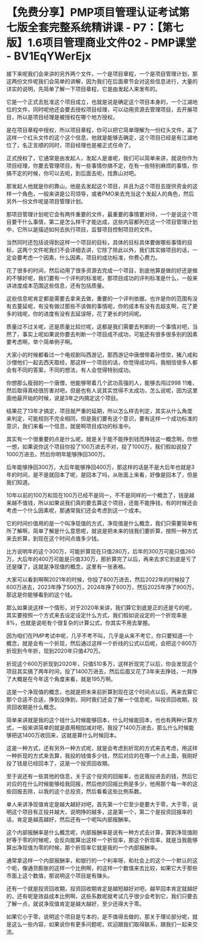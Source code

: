 # 【免费分享】PMP项目管理认证考试第七版全套完整系统精讲课 - P7：【第七版】1.6项目管理商业文件02 - PMP课堂 - BV1EqYWerEjx

接下来呢我们会来讲的另外两个文件，一个是项目章程，一个是项目管理计划，那这两份文件呢我们会简单的讲解，因为我们在后面章节会对这些信息进行，大量的详实的说明，先简单了解一下项目章程，它是由发起人来发布的。

它是一个正式去批准这个项目成立，也就是说是确定这个项目本身的，一个江湖地位的文件，同时呢他还会要去授权项目经理，可以动用资源去管理项目，去开展项目，所以是项目经理是被授权在哪个地方授权。

是在项目章程中授权，所以项目章程，你可以把它简单理解为一份红头文件，盖了这样一个红头文件的这个这个信息，他就是能够去确定，这个项目已经是有江湖地位了，名正言顺的同时，项目经理也是被正式任命了。

正式授权了，它通常是由发起人，发起人是谁呢，我们可以简单来讲，就说你作为项目经理，你要去管理项目，有一些事情你搞不定，在有一些特别麻烦的事情，你搞不定的时候，你可以去呃，到后面去呃，找靠山对吧。

那发起人他就是你的靠山，他是去发起这个项目，并且为这个项目去提供资金的这样一个角色，一般来讲是公司领导，或者PMO来去充当这个发起人的角色，然后另外一份文件呢是项目管理计划。

那项目管理计划呢它会有两件重要的文件，最重要的事情要对待，一个是说这个项目要干什么事情，第二是怎么样干才能达成，这些内容都列在这一个项目管理计划中，它所以是描述如何去执行项目，监督项目控制项目的文件。

当然同时还包括说得到这样一个项目的目标，具体的目标具体要做哪些事情的目标，这两个文件呢我们不会详细去讲，它除了除此以外，我们其实做项目的话，一定会要考虑一个因素，什么因素，项目的成功标准，你费心费力。

花了很多的时间，然后动用了很多资源去完成一个项目，到底他算是做的好还是做的不够好呢，我们要有一个评判的标准呢，那项目成功的评判标准是什么，一般来讲进度成本范围这些信息，还有包括质量。

这些信息呢肯定都是需要去拿来去做，重要的一个评判依据，也许是你的范围有没有去蔓延呢，有没有做过那些不该做的事情呢，你的成本有没有去超支啊，花了更多的钱呢，你的进度有没有去延误呀，花了更长的时间呢。

质量过不过关呢，还是质量比较烂呢，这都是我们需要去判断的一个事情对吧，当然了，事实上呢如果说你要去判断一个项目成不成功，可能还有很多很多别的因素要考虑啊，举个简单例子啊。

大家小的时候都看过一个电视剧叫西游记，那西游记中唐僧带着孙悟空，猪八戒和沙僧他们一起去西天取经，那这样一个项目的话，你觉得成功吗，我相信很多人都会有不同的答案，不同的想法，有人会觉得特别成功。

你想那么瘦弱的一个唐僧，他能够带着几个武功高强的人，能够去闯过998 11难，然后取得真经很厉害对吧，但是也有人说其实觉得不太成功，怎么说呢，因为这里面他最开始的时候，说是3年之内搞定这个项目。

结果花了13年才搞定，项目就严重的延期，所以怎么样去判定，其实从什么角度来判定，可能规则不完全相同，但是我们要有这个意识，要有这样一个成功标准的意识，我们来看一个信息，就是啊项目成功的标准中。

其实有一个很重要的点是什么呢，就是关于能不能挣到钱而挣钱这一概念啊，你想一想，如果说你这个项目你投了100万进去不对，投了1000万，我们假如说投了1000万进去，然后你明年能够挣回300万。

后年能够挣回300万，大后年能够挣回400万，那这样的话是不是大后年也就是3年的时间，是不是就回本了呢，是回本了吗，从账面上来看，好像是回本了，但是我们知道。

10年以前的100万和现在100万已经不是同一，不不是同样的一个概念了，钱是越来越不值钱，所以如果说我们真的要去算这个项目，还能不能挣钱，有的时候还会考虑一个什么因素呢，那通常我们还会考虑到这一个成本。

它的时间价值用的是一个叫净现值的方式，净现值是什么概念，我们只需要简单有所了解啊，简单了解是什么意思呢，就说是把未来的钱我们要折算，按照一种方式来去折算，到现在这个时间点值多少钱。

比方说明年的这个300万，可能折算现在只值280万，后年的300万可能只值260万，大后年的400万可能是只值330万，那折算完了以后，再来去求它到底是亏了还是赚了，这就是净现值的概念，这里有一张表格。

大家可以看到啊啊2021年的时候，你投了800万进去，然后2022年的时候投了600万进去，2023年挣了500万，2024年挣了600万，然后2025年挣了900万，那这是你能够看到的这个钱。

那么如果说这样一个情形，对于2020年来讲，我们算它到底是正的还是亏的呢，其实要按照一个方式来去设定设定什么方式，我们假如说设定的一个折现率是8%，也就是说呃有个很复杂的计算公式，你其实不用去掌握。

因为咱们在PMP考试中呢，几乎不考不叫，几乎是从来不考它，你只要知道一个概念，就是会有一个折现，然后通过这样一个折线的公式以后呢，会把这个800万折现到今年折，现到2020年只值470万。

折现这个600万折现到2020年，只值510多万，这样折现完了以后，你会发现这个项目其实搞了两年时间，投了1400万进去，然后后面又花了3年来去挣钱，一共挣了大概是在今年这个角度来看，就是195万啊。

这是一个净现值的概念，也就是把未来前折算到现在这个时间点以后，再来去算它那个合适不合适，挣到没挣到，同时我们还会了解一个信息呢，叫投资回收期，投资回收期是什么概念。

简单来讲就是我的这个钱什么时候能够回本，什么时候能回本，也也有两种计算方式，一般来讲简单的就是直用相加减对吧，我投了1400万进去，那么什么时候能够把这1400万收回来，这就是算什么时候回本。

这是一种方式，还有另外一种方式呢，就是会考虑到折现的方式来去考虑，用这样一种折现的方式来去算，我投的钱值多少钱，然后对应的在哪一个点上面，我刚好投了钱是已经回本了，这是一个投资回收期。

至于说还有一些其他的信息，关于这个投资的回报率，也说我投进去的钱，然后它对应的在什么时候能够给我回报，然后他的回报比例是多少，他用那个每一年的这些回报去除，以我的这个总投资，然后看看这些比例系数。

单人来讲净现值肯定是越大越好对吧，首先第一个它至少是要大于零，大于零，说明这个项目有正投并越大，说明挣的越多，这是第一个，第二个是投资回报率的话，肯定是越高越好，然后还有一个呢叫内部报酬率。

这个内部报酬率是什么概念呢，内部报酬率是说有一种方式去计算，算到净现值刚好等于零的时候呢，会反向能算出这样一个折现率，那这个折现率，就是当我能够算出净现值为零的时候，那个折现率它就是我的一个内部报酬率。

通常拿这样一个内部报酬率，和银行的一个利率呀，和社会上的这个一个默认的这个呃，像通货膨胀的这样一个比例啊，的这样一个数值来去比较，如果它大于那些市面上这个数值，那说明这个项目是有赚头。

还有一个就是投资回收期，投资回收期肯定是越短越好对吧，越早回本肯定就越好的，还有呢是效益成本比例啊，这些系数呢就考试几乎很少会考到它，我们只要去了解一点，就说净现值肯定是越大越好，至少还得大于零。

如果它小于零，说明这个项目是亏本的，是不值得去做的，那关于理论部分呢，就是这么一些内容，如果说你有更多问题呢，欢迎跟我们取得联系，跟我们一起来交流。

